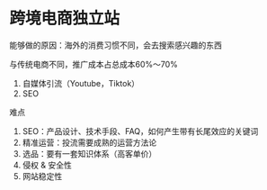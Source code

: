 # 跨境电商独立站

能够做的原因：海外的消费习惯不同，会去搜索感兴趣的东西

与传统电商不同，推广成本占总成本60%～70%

1. 自媒体引流（Youtube，Tiktok）
2. SEO



难点

1. SEO：产品设计、技术手段、FAQ，如何产生带有长尾效应的关键词
2. 精准运营：投流需要成熟的运营方法论
3. 选品：要有一套知识体系（高客单价）
4. 侵权 & 安全性
5. 网站稳定性

